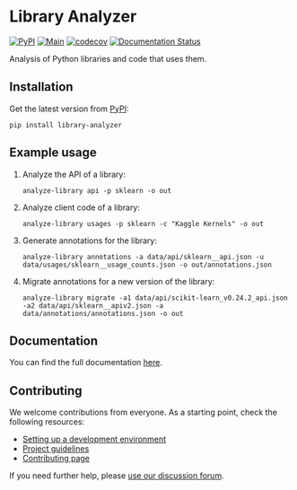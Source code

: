 # Library Analyzer

[![PyPI](https://img.shields.io/pypi/v/library-analyzer)](https://pypi.org/project/library-analyzer)
[![Main](https://github.com/Safe-DS/Library-Analyzer/actions/workflows/main.yml/badge.svg)](https://github.com/Safe-DS/Library-Analyzer/actions/workflows/main.yml)
[![codecov](https://codecov.io/gh/Safe-DS/Library-Analyzer/branch/main/graph/badge.svg?token=UyCUY59HKM)](https://codecov.io/gh/Safe-DS/Library-Analyzer)
[![Documentation Status](https://readthedocs.org/projects/library-analyzer/badge/?version=stable)](https://library-analyzer.safeds.com)

Analysis of Python libraries and code that uses them.

## Installation

Get the latest version from [PyPI](https://pypi.org/project/library-analyzer):

```shell
pip install library-analyzer
```

## Example usage

1. Analyze the API of a library:
    ```shell
    analyze-library api -p sklearn -o out
    ```
2. Analyze client code of a library:
    ```shell
    analyze-library usages -p sklearn -c "Kaggle Kernels" -o out
    ```
3. Generate annotations for the library:
    ```shell
    analyze-library annotations -a data/api/sklearn__api.json -u data/usages/sklearn__usage_counts.json -o out/annotations.json
    ```
4. Migrate annotations for a new version of the library:
    ```shell
    analyze-library migrate -a1 data/api/scikit-learn_v0.24.2_api.json -a2 data/api/sklearn__apiv2.json -a data/annotations/annotations.json -o out
    ```

## Documentation

You can find the full documentation [here](https://library-analyzer.safeds.com).

## Contributing

We welcome contributions from everyone. As a starting point, check the following resources:

* [Setting up a development environment](https://library-analyzer.safeds.com/en/latest/development/environment/)
* [Project guidelines](https://library-analyzer.safeds.com/en/latest/development/project_guidelines/)
* [Contributing page](https://github.com/Safe-DS/Library-Analyzer/contribute)

If you need further help, please [use our discussion forum][forum].

[forum]: https://github.com/orgs/Safe-DS/discussions
